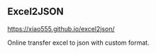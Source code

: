 ## Excel2JSON

https://xiao555.github.io/excel2json/

Online transfer excel to json with custom format.